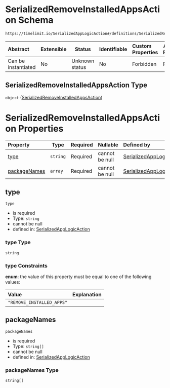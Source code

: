 # SerializedRemoveInstalledAppsAction Schema

```txt
https://timelimit.io/SerializedAppLogicAction#/definitions/SerializedRemoveInstalledAppsAction
```




| Abstract            | Extensible | Status         | Identifiable | Custom Properties | Additional Properties | Access Restrictions | Defined In                                                                                            |
| :------------------ | ---------- | -------------- | ------------ | :---------------- | --------------------- | ------------------- | ----------------------------------------------------------------------------------------------------- |
| Can be instantiated | No         | Unknown status | No           | Forbidden         | Forbidden             | none                | [SerializedAppLogicAction.schema.json\*](SerializedAppLogicAction.schema.json "open original schema") |

## SerializedRemoveInstalledAppsAction Type

`object` ([SerializedRemoveInstalledAppsAction](serializedapplogicaction-definitions-serializedremoveinstalledappsaction.md))

# SerializedRemoveInstalledAppsAction Properties

| Property                      | Type     | Required | Nullable       | Defined by                                                                                                                                                                                                                                                    |
| :---------------------------- | -------- | -------- | -------------- | :------------------------------------------------------------------------------------------------------------------------------------------------------------------------------------------------------------------------------------------------------------ |
| [type](#type)                 | `string` | Required | cannot be null | [SerializedAppLogicAction](serializedapplogicaction-definitions-serializedremoveinstalledappsaction-properties-type.md "https&#x3A;//timelimit.io/SerializedAppLogicAction#/definitions/SerializedRemoveInstalledAppsAction/properties/type")                 |
| [packageNames](#packagenames) | `array`  | Required | cannot be null | [SerializedAppLogicAction](serializedapplogicaction-definitions-serializedremoveinstalledappsaction-properties-packagenames.md "https&#x3A;//timelimit.io/SerializedAppLogicAction#/definitions/SerializedRemoveInstalledAppsAction/properties/packageNames") |

## type




`type`

-   is required
-   Type: `string`
-   cannot be null
-   defined in: [SerializedAppLogicAction](serializedapplogicaction-definitions-serializedremoveinstalledappsaction-properties-type.md "https&#x3A;//timelimit.io/SerializedAppLogicAction#/definitions/SerializedRemoveInstalledAppsAction/properties/type")

### type Type

`string`

### type Constraints

**enum**: the value of this property must be equal to one of the following values:

| Value                     | Explanation |
| :------------------------ | ----------- |
| `"REMOVE_INSTALLED_APPS"` |             |

## packageNames




`packageNames`

-   is required
-   Type: `string[]`
-   cannot be null
-   defined in: [SerializedAppLogicAction](serializedapplogicaction-definitions-serializedremoveinstalledappsaction-properties-packagenames.md "https&#x3A;//timelimit.io/SerializedAppLogicAction#/definitions/SerializedRemoveInstalledAppsAction/properties/packageNames")

### packageNames Type

`string[]`
